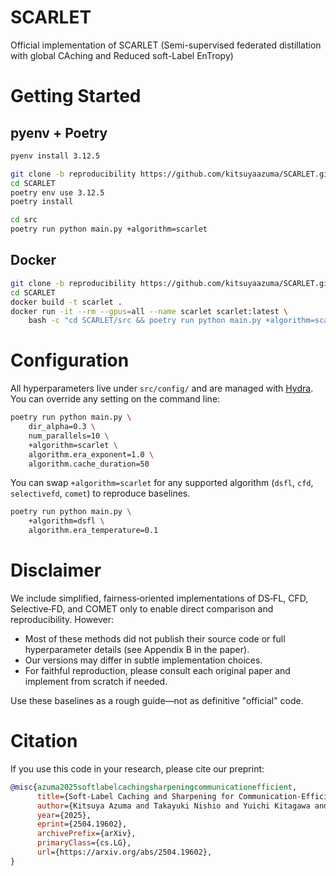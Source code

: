 # SCARLET
Official implementation of SCARLET (Semi-supervised federated distillation with global CAching and Reduced soft-Label EnTropy)

# Getting Started

## pyenv + Poetry

```bash
pyenv install 3.12.5

git clone -b reproducibility https://github.com/kitsuyaazuma/SCARLET.git
cd SCARLET
poetry env use 3.12.5
poetry install

cd src
poetry run python main.py +algorithm=scarlet
```

## Docker

```bash
git clone -b reproducibility https://github.com/kitsuyaazuma/SCARLET.git
cd SCARLET
docker build -t scarlet .
docker run -it --rm --gpus=all --name scarlet scarlet:latest \
    bash -c "cd SCARLET/src && poetry run python main.py +algorithm=scarlet"
```

# Configuration

All hyperparameters live under `src/config/` and are managed with [Hydra](https://github.com/facebookresearch/hydra). You can override any setting on the command line:

```bash
poetry run python main.py \
    dir_alpha=0.3 \
    num_parallels=10 \
    +algorithm=scarlet \
    algorithm.era_exponent=1.0 \
    algorithm.cache_duration=50
```

You can swap `+algorithm=scarlet` for any supported algorithm (`dsfl`, `cfd`, `selectivefd`, `comet`) to reproduce baselines.

```bash
poetry run python main.py \
    +algorithm=dsfl \
    algorithm.era_temperature=0.1
```

# Disclaimer

We include simplified, fairness‑oriented implementations of DS‑FL, CFD, Selective‑FD, and COMET only to enable direct comparison and reproducibility. However:

- Most of these methods did not publish their source code or full hyperparameter details (see Appendix B in the paper).
- Our versions may differ in subtle implementation choices.
- For faithful reproduction, please consult each original paper and implement from scratch if needed.

Use these baselines as a rough guide—not as definitive "official" code.

# Citation

If you use this code in your research, please cite our preprint:

```bibtex
@misc{azuma2025softlabelcachingsharpeningcommunicationefficient,
      title={Soft-Label Caching and Sharpening for Communication-Efficient Federated Distillation}, 
      author={Kitsuya Azuma and Takayuki Nishio and Yuichi Kitagawa and Wakako Nakano and Takahito Tanimura},
      year={2025},
      eprint={2504.19602},
      archivePrefix={arXiv},
      primaryClass={cs.LG},
      url={https://arxiv.org/abs/2504.19602}, 
}
```
